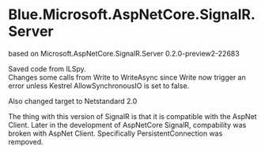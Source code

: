 # Blue.Microsoft.AspNetCore.SignalR.Server
based on Microsoft.AspNetCore.SignalR.Server 0.2.0-preview2-22683

Saved code from ILSpy.  
Changes some calls from Write to WriteAsync since Write now trigger an error unless Kestrel AllowSynchronousIO is set to false.  

Also changed target to Netstandard 2.0  

The thing with this version of SignalR is that it is compatible with the AspNet Client. Later in the development of AspNetCore SignalR, compability was broken with AspNet Client. Specifically PersistentConnection was rempoved.


